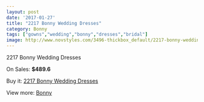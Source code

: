 ```yaml
---
layout: post
date: '2017-01-27'
title: "2217 Bonny Wedding Dresses"
category: Bonny
tags: ["gowns","wedding","bonny","dresses","bridal"]
image: http://www.novstyles.com/3496-thickbox_default/2217-bonny-wedding-dresses.jpg
---
```

2217 Bonny Wedding Dresses

On Sales: **$489.6**
<a href="https://www.novstyles.com/en/bonny/2087-2217-bonny-wedding-dresses.html"><amp-img layout="responsive" width="600" height="600" src="//www.novstyles.com/3496-thickbox_default/2217-bonny-wedding-dresses.jpg" alt="2217 Bonny Wedding Dresses 0" /></a>

Buy it: [2217 Bonny Wedding Dresses](https://www.novstyles.com/en/bonny/2087-2217-bonny-wedding-dresses.html "2217 Bonny Wedding Dresses")

View more: [Bonny](https://www.novstyles.com/en/11-bonny "Bonny")